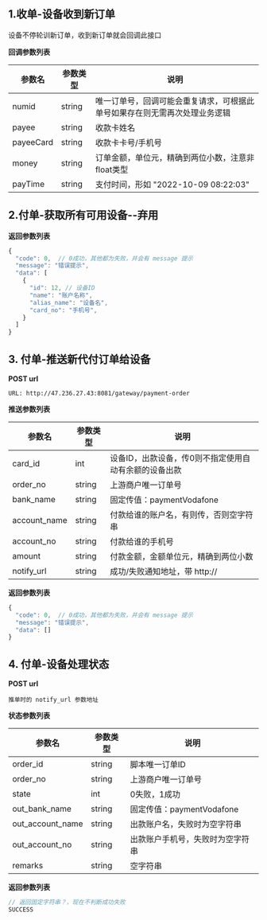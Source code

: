 ## 1.收单-设备收到新订单

设备不停轮训新订单，收到新订单就会回调此接口

**回调参数列表**

| 参数名 | 参数类型 | 说明 |
| -- | -- | -- |
| numid | string | 唯一订单号，回调可能会重复请求，可根据此单号如果存在则无需再次处理业务逻辑 |
| payee | string | 收款卡姓名 |
| payeeCard | string | 收款卡卡号/手机号 |
| money | string | 订单金额，单位元，精确到两位小数，注意非float类型 |
| payTime | string | 支付时间，形如 "2022-10-09 08:22:03" |


## 2.付单-获取所有可用设备--弃用


**返回参数列表**

```javascript
{
  "code": 0,  // 0成功，其他都为失败，并会有 message 提示
  "message": "错误提示",
  "data": [
    {
      "id": 12, // 设备ID
      "name": "账户名称",
      "alias_name": "设备名",
      "card_no": "手机号",
    }
  ]
}
```

## 3. 付单-推送新代付订单给设备

**POST url**

`URL: http://47.236.27.43:8081/gateway/payment-order`

**推送参数列表**

| 参数名 | 参数类型 | 说明 |
| -- | -- | -- |
| card_id | int | 设备ID，出款设备，传0则不指定使用自动有余额的设备出款 |
| order_no | string | 上游商户唯一订单号 |
| bank_name | string | 固定传值：paymentVodafone |
| account_name | string | 付款给谁的账户名，有则传，否则空字符串 |
| account_no | string | 付款给谁的手机号 |
| amount | string | 付款金额，金额单位元，精确到两位小数 |
| notify_url | string | 成功/失败通知地址，带 http://  |

**返回参数列表**

```javascript
{
  "code": 0,  // 0成功，其他都为失败，并会有 message 提示
  "message": "错误提示",
  "data": []
}
```

## 4. 付单-设备处理状态

**POST url**

`推单时的 notify_url 参数地址`

**状态参数列表**


| 参数名 | 参数类型 | 说明 |
| -- | -- | -- |
| order_id | string | 脚本唯一订单ID |
| order_no | string | 上游商户唯一订单号 |
| state | int | 0失败，1成功 |
| out_bank_name | string | 固定传值：paymentVodafone |
| out_account_name | string | 出款账户名，失败时为空字符串 |
| out_account_no | string | 出款账户手机号，失败时为空字符串 |
| remarks | string | 空字符串 |

**返回参数列表**

```javascript
// 返回固定字符串？，现在不判断成功失败
SUCCESS
```

